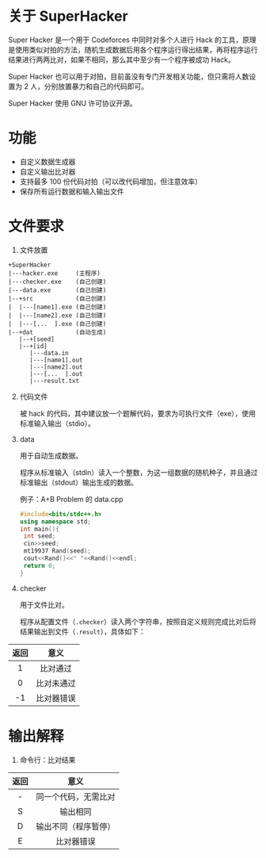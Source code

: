# 关于 SuperHacker

Super Hacker 是一个用于 Codeforces 中同时对多个人进行 Hack 的工具，原理是使用类似对拍的方法，随机生成数据后用各个程序运行得出结果，再将程序运行结果进行两两比对，如果不相同，那么其中至少有一个程序被成功 Hack。

Super Hacker 也可以用于对拍，目前虽没有专门开发相关功能，但只需将人数设置为 $2$ 人，分别放置暴力和自己的代码即可。

Super Hacker 使用 GNU 许可协议开源。

# 功能

- 自定义数据生成器
- 自定义输出比对器
- 支持最多 $100$ 份代码对拍（可以改代码增加，但注意效率）
- 保存所有运行数据和输入输出文件

# 文件要求

1. 文件放置
  ```
  +SuperHacker
  |---hacker.exe     (主程序)
  |---checker.exe    (自己创建)
  |---data.exe       (自己创建)
  |--+src            (自己创建)
  |  |---[name1].exe (自己创建)
  |  |---[name2].exe (自己创建)
  |  |---[...  ].exe (自己创建)
  |--+dat            (自动生成)
     |--+[seed]
     |--+[id]
        |---data.in
        |---[name1].out
        |---[name2].out
        |---[...  ].out
        |---result.txt
  ```
2. 代码文件

   被 hack 的代码，其中建议放一个题解代码，要求为可执行文件（exe），使用标准输入输出（stdio）。
   
3. data

   用于自动生成数据。

   程序从标准输入（stdin）读入一个整数，为这一组数据的随机种子，并且通过标准输出（stdout）输出生成的数据。

   例子：A+B Problem 的 data.cpp

   ```cpp
   #include<bits/stdc++.h>
   using namespace std;
   int main(){
   	int seed;
   	cin>>seed;
   	mt19937 Rand(seed);
   	cout<<Rand()<<" "<<Rand()<<endl;
   	return 0;
   }
   ```
   
5. checker

   用于文件比对。

   程序从配置文件（`.checker`）读入两个字符串，按照自定义规则完成比对后将结果输出到文件（`.result`），具体如下：

  |返回|意义|
  |:-:|:-:|
  |1|比对通过|
  |0|比对未通过|
  |-1|比对器错误|

# 输出解释

1. 命令行：比对结果
   
  |返回|意义|
  |:-:|:-:|
  |-|同一个代码，无需比对|
  |S|输出相同|
  |D|输出不同（程序暂停）|
  |E|比对器错误|
